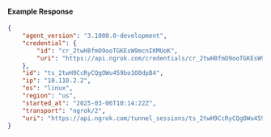<!-- Code generated for API Clients. DO NOT EDIT. -->

#### Example Response

```json
{
	"agent_version": "3.1000.0-development",
	"credential": {
		"id": "cr_2twH8fmO9ooTGKEsW9mcnIKMUoK",
		"uri": "https://api.ngrok.com/credentials/cr_2twH8fmO9ooTGKEsW9mcnIKMUoK"
	},
	"id": "ts_2twH9CcRyCQgOWu459bo1O0dpB4",
	"ip": "10.110.2.2",
	"os": "linux",
	"region": "us",
	"started_at": "2025-03-06T10:14:22Z",
	"transport": "ngrok/2",
	"uri": "https://api.ngrok.com/tunnel_sessions/ts_2twH9CcRyCQgOWu459bo1O0dpB4"
}
```
